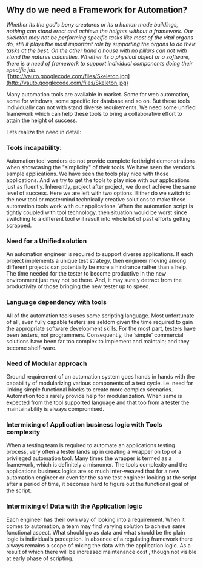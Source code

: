 ## Why do we need a Framework for Automation? ##
_Whether its the god's bony creatures or its a human made buildings, nothing can stand erect and achieve the heights without a framework. Our skeleton may not be performing specific tasks like most of the vital organs do, still it plays the most important role by supporting the organs to do their tasks at the best. On the other hand a house with no pillars can not with stand the natures calamities. Whether its a physical object or a software, there is a need of framework to support individual components doing their specific job._<br />
![http://vauto.googlecode.com/files/Skeleton.jpg](http://vauto.googlecode.com/files/Skeleton.jpg)

Many automation tools are available in market. Some for web automation, some for windows, some specific for database and so on. But these tools individually can not with stand diverse requirements. We need some unified framework which can help these tools to bring a collaborative effort to attain the height of success.

Lets realize the need in detail:<br />
### Tools incapability: ###
Automation tool vendors do not provide complete forthright demonstrations when showcasing the "simplicity" of their tools. We have seen the vendor’s sample applications. We have seen the tools play nice with those applications. And we try to get the tools to play nice with our applications just as fluently. Inherently, project after project, we do not achieve the same level of success. Here we are left with two options. Either do we switch to the new tool or mastermind technically creative solutions to make these automation tools work with our applications. When the automation script is tightly coupled with tool technology, then situation would be worst since switching to a different tool will result into whole lot of past efforts getting scrapped.
### Need for a Unified solution ###
An automation engineer is required to support diverse applications. If each project implements a unique test strategy, then engineer moving among different projects can potentially be more a hindrance rather than a help. The time needed for the tester to become productive in the new environment just may not be there. And, it may surely detract from the productivity of those bringing the new tester up to speed.
### Language dependency with tools ###
All of the automation tools uses some scripting language. Most unfortunate of all, even fully capable testers are seldom given the time required to gain the appropriate software development skills. For the most part, testers have been testers, not programmers. Consequently, the ‘simple’ commercial solutions have been far too complex to implement and maintain; and they become shelf-ware.
### Need of Modular approach ###
Ground requirement of an automation system goes hands in hands with the capability of modularizing various components of a test cycle. i.e. need for linking simple functional blocks to create more complex scenarios. Automation tools rarely provide help for modularization. When same is expected from the tool supported language and that too from a tester the maintainability is always compromised.
### Intermixing of Application business logic with Tools complexity ###
When a testing team is required to automate an applications testing process, very often a tester lands up in creating a wrapper on top of a privileged automation tool. Many times the wrapper is termed as a framework, which is definitely a misnomer.  The tools complexity and the applications business logics are so much inter-weaved that for a new automation engineer or even for the same test engineer looking at the script after a period of time, it becomes hard to figure out the functional goal of the script.
### Intermixing of Data with the Application logic ###
Each engineer has their own way of looking into a requirement. When it comes to automation, a team may find varying solution to achieve same functional aspect. What should go as data and what should be the plain logic is individual’s perception. In absence of a regulating framework there always remains a scope of mixing the data with the application logic. As a result of which there will be increased maintenance cost , though not visible at early phase of scripting.
